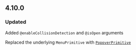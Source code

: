 ## 4.10.0

### Updated

Added `@enableCollisionDetection` and `@isOpen` arguments

Replaced the underlying `MenuPrimitive` with [`PopoverPrimitive`](/utilities/popover-primitive)
